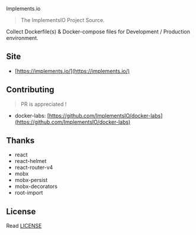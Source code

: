 Implements.io

>  The ImplementsIO Project Source. 

Collect Dockerfile(s) & Docker-compose files for Development / Production environment.

## Site

- [https://implements.io/](https://implements.io/)

## Contributing

> PR is appreciated !

- docker-labs:  [https://github.com/ImplementsIO/docker-labs](https://github.com/ImplementsIO/docker-labs)

## Thanks
- react
- react-helmet
- react-router-v4
- mobx
- mobx-persist
- mobx-decorators
- root-import

## License

Read [LICENSE](LICENSE)